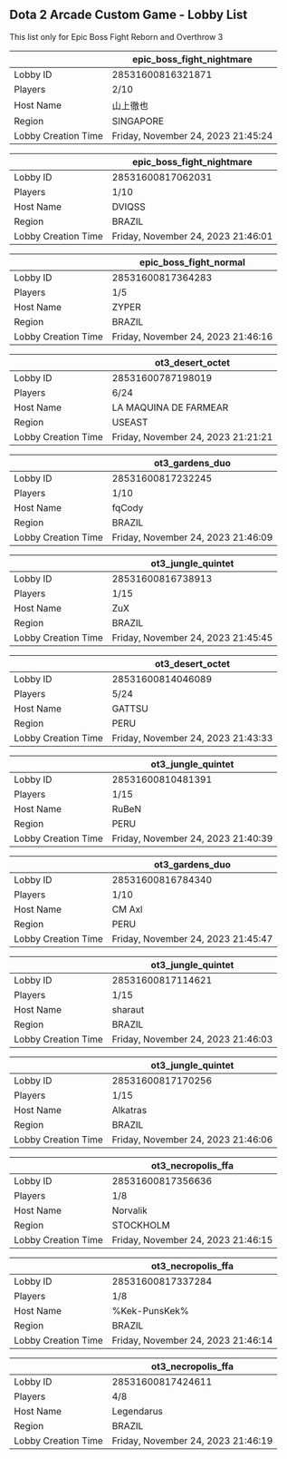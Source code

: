 ## Dota 2 Arcade Custom Game - Lobby List

This list only for Epic Boss Fight Reborn and Overthrow 3

|  | epic_boss_fight_nightmare |
| ------ | ------ |
| Lobby ID | 28531600816321871 |
| Players | 2/10 |
| Host Name | 山上徹也 |
| Region | SINGAPORE |
| Lobby Creation Time | Friday, November 24, 2023 21:45:24 |


|  | epic_boss_fight_nightmare |
| ------ | ------ |
| Lobby ID | 28531600817062031 |
| Players | 1/10 |
| Host Name | DVIQSS |
| Region | BRAZIL |
| Lobby Creation Time | Friday, November 24, 2023 21:46:01 |


|  | epic_boss_fight_normal |
| ------ | ------ |
| Lobby ID | 28531600817364283 |
| Players | 1/5 |
| Host Name | ZYPER |
| Region | BRAZIL |
| Lobby Creation Time | Friday, November 24, 2023 21:46:16 |


|  | ot3_desert_octet |
| ------ | ------ |
| Lobby ID | 28531600787198019 |
| Players | 6/24 |
| Host Name | LA MAQUINA DE FARMEAR |
| Region | USEAST |
| Lobby Creation Time | Friday, November 24, 2023 21:21:21 |


|  | ot3_gardens_duo |
| ------ | ------ |
| Lobby ID | 28531600817232245 |
| Players | 1/10 |
| Host Name | fqCody |
| Region | BRAZIL |
| Lobby Creation Time | Friday, November 24, 2023 21:46:09 |


|  | ot3_jungle_quintet |
| ------ | ------ |
| Lobby ID | 28531600816738913 |
| Players | 1/15 |
| Host Name | ZuX |
| Region | BRAZIL |
| Lobby Creation Time | Friday, November 24, 2023 21:45:45 |


|  | ot3_desert_octet |
| ------ | ------ |
| Lobby ID | 28531600814046089 |
| Players | 5/24 |
| Host Name | GATTSU |
| Region | PERU |
| Lobby Creation Time | Friday, November 24, 2023 21:43:33 |


|  | ot3_jungle_quintet |
| ------ | ------ |
| Lobby ID | 28531600810481391 |
| Players | 1/15 |
| Host Name | RuBeN |
| Region | PERU |
| Lobby Creation Time | Friday, November 24, 2023 21:40:39 |


|  | ot3_gardens_duo |
| ------ | ------ |
| Lobby ID | 28531600816784340 |
| Players | 1/10 |
| Host Name | CM Axl |
| Region | PERU |
| Lobby Creation Time | Friday, November 24, 2023 21:45:47 |


|  | ot3_jungle_quintet |
| ------ | ------ |
| Lobby ID | 28531600817114621 |
| Players | 1/15 |
| Host Name | sharaut |
| Region | BRAZIL |
| Lobby Creation Time | Friday, November 24, 2023 21:46:03 |


|  | ot3_jungle_quintet |
| ------ | ------ |
| Lobby ID | 28531600817170256 |
| Players | 1/15 |
| Host Name | Alkatras |
| Region | BRAZIL |
| Lobby Creation Time | Friday, November 24, 2023 21:46:06 |


|  | ot3_necropolis_ffa |
| ------ | ------ |
| Lobby ID | 28531600817356636 |
| Players | 1/8 |
| Host Name | Norvalik |
| Region | STOCKHOLM |
| Lobby Creation Time | Friday, November 24, 2023 21:46:15 |


|  | ot3_necropolis_ffa |
| ------ | ------ |
| Lobby ID | 28531600817337284 |
| Players | 1/8 |
| Host Name | %Kek-PunsKek% |
| Region | BRAZIL |
| Lobby Creation Time | Friday, November 24, 2023 21:46:14 |


|  | ot3_necropolis_ffa |
| ------ | ------ |
| Lobby ID | 28531600817424611 |
| Players | 4/8 |
| Host Name | Lеgеndаrus |
| Region | BRAZIL |
| Lobby Creation Time | Friday, November 24, 2023 21:46:19 |


